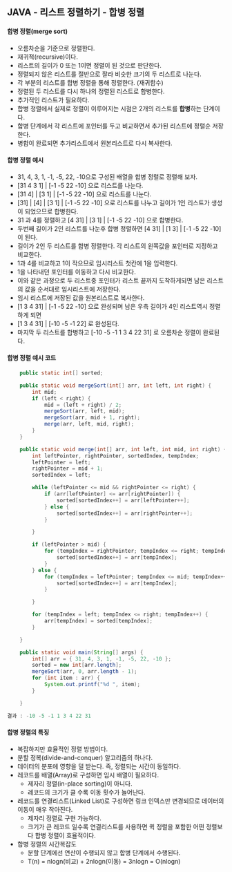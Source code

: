 ## JAVA - 리스트 정렬하기 - 합병 정렬

#### 합병 정렬(merge sort)

- 오름차순을 기준으로 정렬한다.
- 재귀적(recursive)이다.
- 리스트의 길이가 0 또는 1이면 정렬이 된 것으로 판단한다.
- 정렬되지 않은 리스트를 절반으로 잘라 비슷한 크기의 두 리스트로 나눈다.
- 각 부분의 리스트를 합병 정렬을 통해 정렬한다. (재귀함수)
- 정렬된 두 리스트를 다시 하나의 정렬된 리스트로 합병한다.
- 추가적인 리스트가 필요하다.
- 합병 정렬에서 실제로 정렬이 이루어지는 시점은 2개의 리스트를 **합병**하는 단계이다.
- 합병 단계에서 각 리스트에 포인터를 두고 비교하면서 추가된 리스트에 정렬순 저장한다.
- 병합이 완료되면 추가리스트에서 원본리스트로 다시 복사한다.



#### 합병 정렬 예시

- 31, 4, 3, 1, -1, -5, 22, -10으로 구성된 배열을 합병 정렬로 정렬해 보자.
- [31 4 3 1] | [-1 -5 22 -10] 으로 리스트를 나눈다.
- [31 4] | [3 1] | [-1 -5 22 -10] 으로 리스트를 나눈다.
- [31] | [4] | [3 1] | [-1 -5 22 -10] 으로 리스트를 나누고 길이가 1인 리스트가 생성이 되었으므로 합병한다.
- 31 과 4를 정렬하고 [4 31] | [3 1] | [-1 -5 22 -10] 으로 합병한다.
- 두번째 길이가 2인 리스트를 나눈후 합병 정렬하면 [4 31] | [1 3] | [-1 -5 22 -10] 이 된다.
- 길이가 2인 두 리스트를 합병 정렬한다. 각 리스트의 왼쪽값을 포인터로 지정하고 비교한다.
- 1과 4를 비교하고 1이 작으므로 임시리스트 첫칸에 1을 입력한다.
- 1을 나타내던 포인터를 이동하고 다시 비교한다.
- 이와 같은 과정으로 두 리스트중 포인터가 리스트 끝까지 도착하게되면 남은 리스트의 값을 순서대로 임시리스트에 저장한다.
- 임시 리스트에 저장된 값을 원본리스트로 복사한다.
- [1 3 4 31] | [-1 -5 22 -10] 으로 완성되며 남은 우측 길이가 4인 리스트역시 정렬하게 되면
- [1 3 4 31] | [-10 -5 -1 22] 로 완성된다.
- 마지막 두 리스트를 합병하고 [-10 -5 -1 1 3 4 22 31] 로 오름차순 정렬이 완료된다.



#### 합병 정렬 예시 코드

```java
	public static int[] sorted;

	public static void mergeSort(int[] arr, int left, int right) {
		int mid;
		if (left < right) {
			mid = (left + right) / 2;
			mergeSort(arr, left, mid);
			mergeSort(arr, mid + 1, right);
			merge(arr, left, mid, right);
		}
	}

	public static void merge(int[] arr, int left, int mid, int right) {
		int leftPointer, rightPointer, sortedIndex, tempIndex;
		leftPointer = left;
		rightPointer = mid + 1;
		sortedIndex = left;

		while (leftPointer <= mid && rightPointer <= right) {
			if (arr[leftPointer] <= arr[rightPointer]) {
				sorted[sortedIndex++] = arr[leftPointer++];
			} else {
				sorted[sortedIndex++] = arr[rightPointer++];
			}

		}

		if (leftPointer > mid) {
			for (tempIndex = rightPointer; tempIndex <= right; tempIndex++) {
				sorted[sortedIndex++] = arr[tempIndex];
			}
		} else {
			for (tempIndex = leftPointer; tempIndex <= mid; tempIndex++) {
				sorted[sortedIndex++] = arr[tempIndex];
			}

		}

		for (tempIndex = left; tempIndex <= right; tempIndex++) {
			arr[tempIndex] = sorted[tempIndex];
		}

	}

	public static void main(String[] args) {
		int[] arr = { 31, 4, 3, 1, -1, -5, 22, -10 };
		sorted = new int[arr.length];
		mergeSort(arr, 0, arr.length - 1);
		for (int item : arr) {
			System.out.printf("%d ", item);
		}

	}
```

```java
결과 : -10 -5 -1 1 3 4 22 31 
```



#### 합병 정렬의 특징

- 복잡하지만 효율적인 정렬 방법이다.
- 분할 정복(divide-and-conquer) 알고리즘의 하나다.
- 데이터의 분포에 영향을 덜 받는다. 즉, 정렬되는 시간이 동일하다.
- 레코드를 배열(Array)로 구성하면 임시 배열이 필요하다.
  - 제자리 정렬(in-place sorting)이 아니다.
  - 레코드의 크기가 클 수록 이동 횟수가 늘어난다.
- 레코드를 연결리스트(Linked List)로 구성하면 링크 인덱스만 변경되므로 데이터의 이동이 매우 작아진다.
  - 제자리 정렬로 구현 가능하다.
  - 크기가 큰 레코드 일수록 연결리스트를 사용하면 퀵 정렬을 포함한 어떤 정렬보다 합병 정렬이 효율적이다.
- 합병 정렬의 시간복잡도
  - 분할 단계에선 연산이 수행되지 않고 합병 단계에서 수행된다.
  - T(n) = nlogn(비교) + 2nlogn(이동) = 3nlogn = O(nlogn)